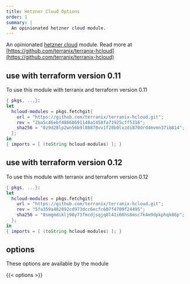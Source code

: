 ```yaml
---
title: Hetzner Cloud Options
order: 1
summary: |
  An opinionated hetzner cloud module.
---
```


An opinionated
[hetzner cloud](https://www.terraform.io/docs/providers/hcloud/index.html)
module.
Read more at
[https://github.com/terranix/terranix-hcloud](https://github.com/terranix/terranix-hcloud)

## use with terraform version 0.11

To use this module with terranix and terraform version 0.11

```nix
{ pkgs, ...}:
let
  hcloud-modules = pkgs.fetchgit{
    url = "https://github.com/terranix/terranix-hcloud.git";
    rev = "2ba5c46ebf48668691148a1458fa71925cff5316";
    sha256 = "0z9d28lp2wn56b9l80878vv1f28b0lxzdi870drd4mvmn37ib814";
  };
in
{ imports = [ (toString hcloud-modules) ]; }
```

## use with terraform version 0.12

To use this module with terranix and terraform version 0.12

```nix
{ pkgs, ...}:
let
  hcloud-modules = pkgs.fetchgit{
    url = "https://github.com/terranix/terranix-hcloud.git";
    rev = "5fa359a482892cd973dcc6ecfc607f4709f24495";
    sha256 = "0smgmdiklj98y71fmcdjsqjq8l41i66hs8msc7k4m9dpkphqk86p";
  };
in
{ imports = [ (toString hcloud-modules) ]; }
```

## options

These options are available by the module

{{< options >}}
